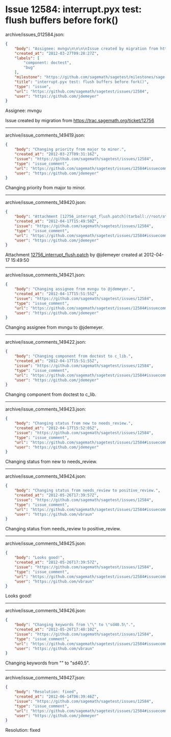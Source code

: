 # Issue 12584: interrupt.pyx test: flush buffers before fork()

archive/issues_012584.json:
```json
{
    "body": "Assignee: mvngu\n\n\n\nIssue created by migration from https://trac.sagemath.org/ticket/12756\n\n",
    "created_at": "2012-03-27T09:28:27Z",
    "labels": [
        "component: doctest",
        "bug"
    ],
    "milestone": "https://github.com/sagemath/sagetest/milestones/sage-5.1",
    "title": "interrupt.pyx test: flush buffers before fork()",
    "type": "issue",
    "url": "https://github.com/sagemath/sagetest/issues/12584",
    "user": "https://github.com/jdemeyer"
}
```
Assignee: mvngu



Issue created by migration from https://trac.sagemath.org/ticket/12756





---

archive/issue_comments_149419.json:
```json
{
    "body": "Changing priority from major to minor.",
    "created_at": "2012-03-27T09:31:16Z",
    "issue": "https://github.com/sagemath/sagetest/issues/12584",
    "type": "issue_comment",
    "url": "https://github.com/sagemath/sagetest/issues/12584#issuecomment-149419",
    "user": "https://github.com/jdemeyer"
}
```

Changing priority from major to minor.



---

archive/issue_comments_149420.json:
```json
{
    "body": "Attachment [12756_interrupt_flush.patch](tarball://root/attachments/some-uuid/ticket12756/12756_interrupt_flush.patch) by @jdemeyer created at 2012-04-17 15:49:50",
    "created_at": "2012-04-17T15:49:50Z",
    "issue": "https://github.com/sagemath/sagetest/issues/12584",
    "type": "issue_comment",
    "url": "https://github.com/sagemath/sagetest/issues/12584#issuecomment-149420",
    "user": "https://github.com/jdemeyer"
}
```

Attachment [12756_interrupt_flush.patch](tarball://root/attachments/some-uuid/ticket12756/12756_interrupt_flush.patch) by @jdemeyer created at 2012-04-17 15:49:50



---

archive/issue_comments_149421.json:
```json
{
    "body": "Changing assignee from mvngu to @jdemeyer.",
    "created_at": "2012-04-17T15:51:55Z",
    "issue": "https://github.com/sagemath/sagetest/issues/12584",
    "type": "issue_comment",
    "url": "https://github.com/sagemath/sagetest/issues/12584#issuecomment-149421",
    "user": "https://github.com/jdemeyer"
}
```

Changing assignee from mvngu to @jdemeyer.



---

archive/issue_comments_149422.json:
```json
{
    "body": "Changing component from doctest to c_lib.",
    "created_at": "2012-04-17T15:51:55Z",
    "issue": "https://github.com/sagemath/sagetest/issues/12584",
    "type": "issue_comment",
    "url": "https://github.com/sagemath/sagetest/issues/12584#issuecomment-149422",
    "user": "https://github.com/jdemeyer"
}
```

Changing component from doctest to c_lib.



---

archive/issue_comments_149423.json:
```json
{
    "body": "Changing status from new to needs_review.",
    "created_at": "2012-04-17T15:52:05Z",
    "issue": "https://github.com/sagemath/sagetest/issues/12584",
    "type": "issue_comment",
    "url": "https://github.com/sagemath/sagetest/issues/12584#issuecomment-149423",
    "user": "https://github.com/jdemeyer"
}
```

Changing status from new to needs_review.



---

archive/issue_comments_149424.json:
```json
{
    "body": "Changing status from needs_review to positive_review.",
    "created_at": "2012-05-26T17:39:57Z",
    "issue": "https://github.com/sagemath/sagetest/issues/12584",
    "type": "issue_comment",
    "url": "https://github.com/sagemath/sagetest/issues/12584#issuecomment-149424",
    "user": "https://github.com/vbraun"
}
```

Changing status from needs_review to positive_review.



---

archive/issue_comments_149425.json:
```json
{
    "body": "Looks good!",
    "created_at": "2012-05-26T17:39:57Z",
    "issue": "https://github.com/sagemath/sagetest/issues/12584",
    "type": "issue_comment",
    "url": "https://github.com/sagemath/sagetest/issues/12584#issuecomment-149425",
    "user": "https://github.com/vbraun"
}
```

Looks good!



---

archive/issue_comments_149426.json:
```json
{
    "body": "Changing keywords from \"\" to \"sd40.5\".",
    "created_at": "2012-05-26T17:40:10Z",
    "issue": "https://github.com/sagemath/sagetest/issues/12584",
    "type": "issue_comment",
    "url": "https://github.com/sagemath/sagetest/issues/12584#issuecomment-149426",
    "user": "https://github.com/vbraun"
}
```

Changing keywords from "" to "sd40.5".



---

archive/issue_comments_149427.json:
```json
{
    "body": "Resolution: fixed",
    "created_at": "2012-06-14T06:39:46Z",
    "issue": "https://github.com/sagemath/sagetest/issues/12584",
    "type": "issue_comment",
    "url": "https://github.com/sagemath/sagetest/issues/12584#issuecomment-149427",
    "user": "https://github.com/jdemeyer"
}
```

Resolution: fixed
